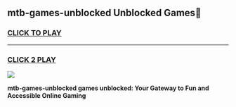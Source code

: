 
## mtb-games-unblocked Unblocked Games👋
<h3>
<a href="https://news.freeplayer.one?title=mtb-games-unblocked&ref=16F">CLICK TO PLAY</a></h3>
<hr>

<h3>
<a href="https://news.freeplayer.one?title=mtb-games-unblocked&ref=16F">CLICK 2 PLAY</a>
  
</h3>

<a href="https://news.freeplayer.one?title=mtb-games-unblocked&ref=16F/"><img src="https://clearcache.store/games.png"></a>


**mtb-games-unblocked games unblocked: Your Gateway to Fun and Accessible Online Gaming**
